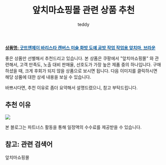 ﻿---
layout: post
title:  "앞치마쇼핑몰 관련 상품 추천"
author: teddy
categories: [ 가구/인테리어 ]
tags: [앞치마쇼핑몰]
image: https://static.coupangcdn.com/image/vendor_inventory/c79c/3d2e85758cfdaa3990b9f80e62bcc03b68be664bb5e51607bd6fcbca9446.png 
description: "쿠팡에서 앞치마쇼핑몰 관련 상품으로 가장 고객 선호도가 높은 제품 중 하나입니다."
---

<a href="https://link.coupang.com/re/AFFSDP?lptag=AF3256674&pageKey=6335436370&itemId=13266273589&vendorItemId=80523919873&traceid=V0-153-f8754e79ae4ada6f"><b>상품명: <font color='#01579B'>굿뜨앤제이 바리스타 캔버스 미술 화방 도예 공방 작업 작업용 앞치마, 브라운</font></b></a>

좋은 상품만 선별해서 추천드리고 있습니다.
본 상품은 쿠팡에서 "앞치마쇼핑몰" 와 관련해서, 고객 만족도, 노출 대비 판매율, 선호도가 가장 높은 제품 중의 하나입니다.
구매하셨을 때, 크게 후회가 되지 않을 상품으로 보시면 됩니다. 
다음 이미지를 클릭하시면 해당 상품에 대한 상세 내용을 보실 수 있습니다.

바쁘시다면, 추천 이유로 좀더 요약해서 설명드렸으니, 참고 부탁드립니다.

## 추천 이유 

<a href="https://link.coupang.com/re/AFFSDP?lptag=AF3256674&pageKey=6335436370&itemId=13266273589&vendorItemId=80523919873&traceid=V0-153-f8754e79ae4ada6f"><img src="https://thumbnail8.coupangcdn.com/thumbnails/remote/q89/image/vendor_inventory/56c9/9fcac66c06db1085362607d621dd654f8f2aeaf9446c67d4b4979da5c2c9.png"></a> 

본 블로그는 파트너스 활동을 통해 일정액의 수수료를 제공받을 수 있습니다.

## 참고: 관련 검색어    
앞치마쇼핑몰
